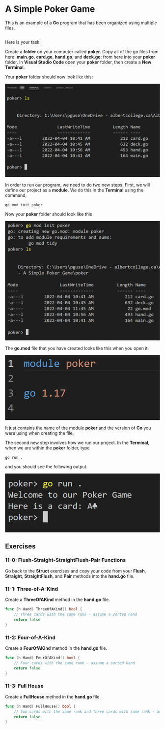 # A Simple Poker Game

This is an example of a **Go** program that has been organized using multiple files.

##
Here is your task:

Create a **folder** on your computer called **poker**. Copy all of the go files from here:  **main.go**, **card.go**, **hand.go**, and **deck.go**; from here into your **poker** folder.  In **Visual Studio Code** open your **poker** folder, then create a **New Terminal**.

Your **poker** folder should now look like this:

![poker folder](https://github.com/pguse/ics4u-go/blob/main/exercises/11%20-%20Project%20-%20A%20Simple%20Poker%20Game/pokerFolderTerminal.png)

In order to run our program, we need to do two new steps.  First, we will define our project as a **module**.  We do this in the **Terminal** using the command,

```
go mod init poker
```

Now your **poker** folder should look like this

![poker folder with go.mod file](https://github.com/pguse/ics4u-go/blob/main/exercises/11%20-%20Project%20-%20A%20Simple%20Poker%20Game/pokerFolderModuleTerminal.png)

The **go.mod** file that you have created looks like this when you open it.

![go mod file](https://github.com/pguse/ics4u-go/blob/main/exercises/11%20-%20Project%20-%20A%20Simple%20Poker%20Game/pokerFolderModuleFile.png)

It just contains the name of the module **poker** and the version of **Go** you were using when creating the file.

The second new step involves how we run our project.  In the **Terminal**, when we are within the **poker** folder, type

```
go run .
```

and you should see the following output.

![go run file](https://github.com/pguse/ics4u-go/blob/main/exercises/11%20-%20Project%20-%20A%20Simple%20Poker%20Game/pokerFolderRun.png)


## Exercises

### 11-0: Flush-Straight-StraightFlush-Pair Functions

Go back to the **Struct** exercises and copy your code from your **Flush**, **Straight**, **StraightFlush**, and **Pair** methods into the **hand.go** file.

### 11-1: Three-of-A-Kind

Create a **ThreeOfAKind** method in the **hand.go** file.

```go
func (h Hand) ThreeOfAKind() bool {
	// Three cards with the same rank - assume a sorted hand
	return false
}
```

### 11-2: Four-of-A-Kind

Create a **FourOfAKind** method in the **hand.go** file.

```go
func (h Hand) FourOfAKind() bool {
	// Four cards with the same rank - assume a sorted hand
	return false
}
```

### 11-3: Full House

Create a **FullHouse** method in the **hand.go** file.

```go
func (h Hand) FullHouse() bool {
	// Two cards with the same rank and Three cards with same rank - assume a sorted hand
	return false
}
```